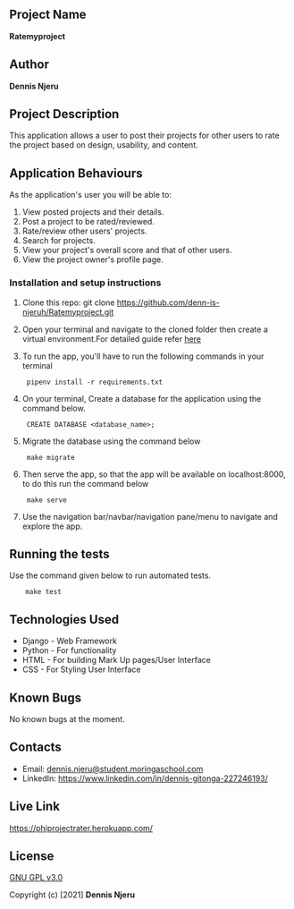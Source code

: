 ## Project Name 
**Ratemyproject**


## Author
**Dennis Njeru**


## Project Description
This application allows a user to post their projects for other users to rate the project based on design, usability, and content.


## Application Behaviours
As the application's user you will be able to:
1. View posted projects and their details.
2. Post a project to be rated/reviewed.
3. Rate/review other users' projects.
4. Search for projects.
5. View your project's overall score and that of other users.
6. View the project owner's profile page.


### Installation and setup instructions
1. Clone this repo: git clone https://github.com/denn-is-njeruh/Ratemyproject.git

2. Open your terminal and navigate to the cloned folder then create a virtual environment.For detailed guide refer  [here](https://realpython.com/pipenv-guide/)

3. To run the app, you'll have to run the following commands in your terminal

        pipenv install -r requirements.txt

4. On your terminal, Create a database for the application using the command below.

        CREATE DATABASE <database_name>;

5. Migrate the database using the command below

        make migrate

6. Then serve the app, so that the app will be available on localhost:8000, to do this run the command below

        make serve

7. Use the navigation bar/navbar/navigation pane/menu to navigate and explore the app.


## Running the tests
Use the command given below to run automated tests.

        make test


## Technologies Used
* Django - Web Framework
* Python - For functionality
* HTML - For building Mark Up pages/User Interface
* CSS - For Styling User Interface


## Known Bugs
No known bugs at the moment.


## Contacts
* Email: dennis.njeru@student.moringaschool.com 
* LinkedIn: https://www.linkedin.com/in/dennis-gitonga-227246193/


## Live Link
https://phiprojectrater.herokuapp.com/


## License 
[GNU GPL v3.0](./LICENSE)


Copyright (c) [2021] **Dennis Njeru**